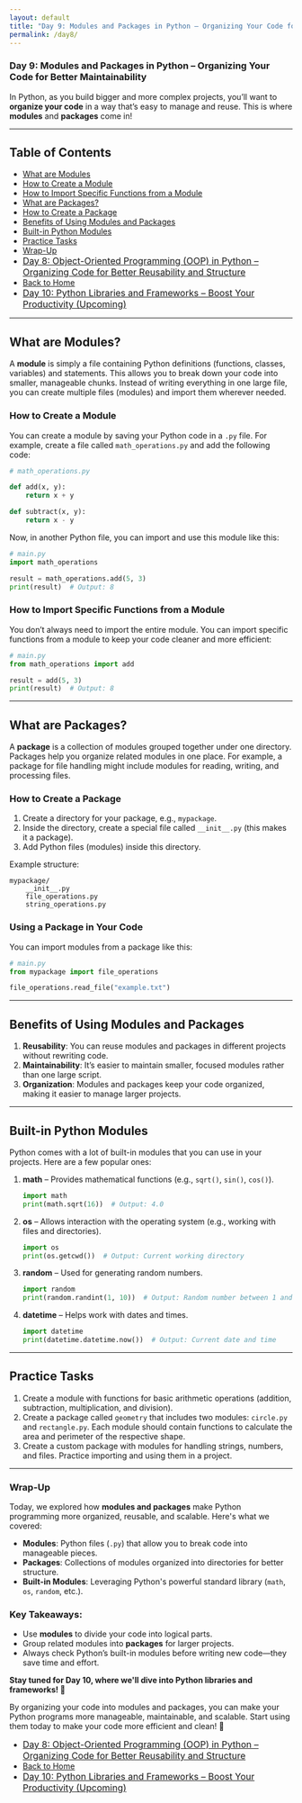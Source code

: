 ```yaml
---
layout: default
title: "Day 9: Modules and Packages in Python – Organizing Your Code for Better Maintainability"
permalink: /day8/
---
```


### Day 9: Modules and Packages in Python – Organizing Your Code for Better Maintainability

In Python, as you build bigger and more complex projects, you’ll want to **organize your code** in a way that’s easy to manage and reuse. This is where **modules** and **packages** come in!

---
## Table of Contents
- [What are Modules](#modules)
- [How to Create a Module](#create)
- [How to Import Specific Functions from a Module](#import)
- [ What are Packages?](#packages)
- [How to Create a Package](#create-packages)
- [Benefits of Using Modules and Packages](#benifits)
- [Built-in Python Modules](#built-in)
- [Practice Tasks](#Practice)
- [Wrap-Up](#Wrap-Up)
- <a href="{{ site.baseurl }}/day8/" style="font-size: 16px;"> Day 8: Object-Oriented Programming (OOP) in Python – Organizing Code for Better Reusability and Structure </a>
- <a href="{{ site.baseurl }}/">Back to Home</a>
- <a href="{{ site.baseurl }}/day10/" style="font-size: 16px;"> Day 10: Python Libraries and Frameworks – Boost Your Productivity (Upcoming) </a>

--- 

## What are Modules?  <a name="modules"></a>
A **module** is simply a file containing Python definitions (functions, classes, variables) and statements. This allows you to break down your code into smaller, manageable chunks. Instead of writing everything in one large file, you can create multiple files (modules) and import them wherever needed.

### How to Create a Module  <a name="create"></a>
You can create a module by saving your Python code in a `.py` file. For example, create a file called `math_operations.py` and add the following code:

```python
# math_operations.py

def add(x, y):
    return x + y

def subtract(x, y):
    return x - y
```

Now, in another Python file, you can import and use this module like this:

```python
# main.py
import math_operations

result = math_operations.add(5, 3)
print(result)  # Output: 8
```

### How to Import Specific Functions from a Module  <a name="import"></a>
You don’t always need to import the entire module. You can import specific functions from a module to keep your code cleaner and more efficient:

```python
# main.py
from math_operations import add

result = add(5, 3)
print(result)  # Output: 8
```

---

## What are Packages?  <a name="packages"></a>
A **package** is a collection of modules grouped together under one directory. Packages help you organize related modules in one place. For example, a package for file handling might include modules for reading, writing, and processing files.

### How to Create a Package  <a name="create-packages"></a>
1. Create a directory for your package, e.g., `mypackage`.
2. Inside the directory, create a special file called `__init__.py` (this makes it a package).
3. Add Python files (modules) inside this directory.

Example structure:
```
mypackage/
    __init__.py
    file_operations.py
    string_operations.py
```

### Using a Package in Your Code  
You can import modules from a package like this:

```python
# main.py
from mypackage import file_operations

file_operations.read_file("example.txt")
```

---

## Benefits of Using Modules and Packages  <a name="benifits"></a>
1. **Reusability**: You can reuse modules and packages in different projects without rewriting code.  
2. **Maintainability**: It’s easier to maintain smaller, focused modules rather than one large script.  
3. **Organization**: Modules and packages keep your code organized, making it easier to manage larger projects.  

---

## Built-in Python Modules  <a name="built-in"></a>
Python comes with a lot of built-in modules that you can use in your projects. Here are a few popular ones:

1. **math** – Provides mathematical functions (e.g., `sqrt()`, `sin()`, `cos()`).  
   ```python
   import math
   print(math.sqrt(16))  # Output: 4.0
   ```

2. **os** – Allows interaction with the operating system (e.g., working with files and directories).  
   ```python
   import os
   print(os.getcwd())  # Output: Current working directory
   ```

3. **random** – Used for generating random numbers.  
   ```python
   import random
   print(random.randint(1, 10))  # Output: Random number between 1 and 10
   ```

4. **datetime** – Helps work with dates and times.  
   ```python
   import datetime
   print(datetime.datetime.now())  # Output: Current date and time
   ```

---

## Practice Tasks  <a name="Practice"></a>
1. Create a module with functions for basic arithmetic operations (addition, subtraction, multiplication, and division).  
2. Create a package called `geometry` that includes two modules: `circle.py` and `rectangle.py`. Each module should contain functions to calculate the area and perimeter of the respective shape.
3. Create a custom package with modules for handling strings, numbers, and files. Practice importing and using them in a project.  

---

### Wrap-Up <a name="Wrap-Up"></a>  

Today, we explored how **modules and packages** make Python programming more organized, reusable, and scalable. Here's what we covered:  

- **Modules**: Python files (`.py`) that allow you to break code into manageable pieces.  
- **Packages**: Collections of modules organized into directories for better structure.  
- **Built-in Modules**: Leveraging Python's powerful standard library (`math`, `os`, `random`, etc.).  

### Key Takeaways:  
- Use **modules** to divide your code into logical parts.  
- Group related modules into **packages** for larger projects.  
- Always check Python’s built-in modules before writing new code—they save time and effort.  
 

**Stay tuned for Day 10, where we'll dive into Python libraries and frameworks! 🚀**

By organizing your code into modules and packages, you can make your Python programs more manageable, maintainable, and scalable. Start using them today to make your code more efficient and clean! 🌟

- <a href="{{ site.baseurl }}/day8/" style="font-size: 16px;"> Day 8: Object-Oriented Programming (OOP) in Python – Organizing Code for Better Reusability and Structure </a>
- <a href="{{ site.baseurl }}/">Back to Home</a>
- <a href="{{ site.baseurl }}/day10/" style="font-size: 16px;"> Day 10: Python Libraries and Frameworks – Boost Your Productivity (Upcoming) </a>
